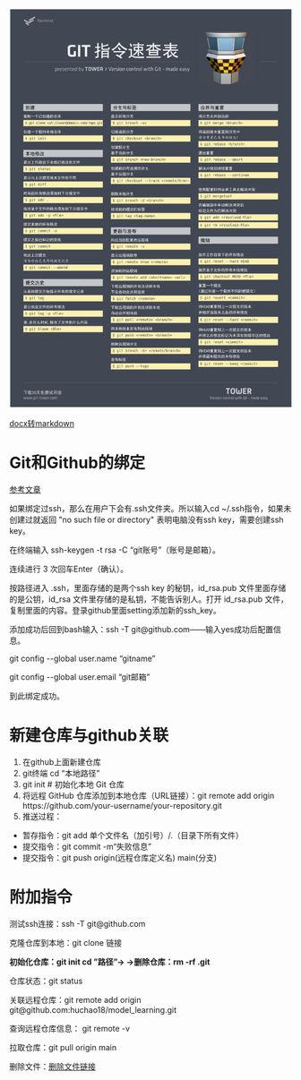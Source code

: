<img title="" src="./images/0e9ea07a9efdfe3a62294af30a51b13b86141100.jpg" alt="" width="905">

[docx转markdown](https://lwebapp.com/zh/docx-to-markdown)

# Git和Github的绑定

[参考文章](https://blog.csdn.net/black_sneak/article/details/139600633)

如果绑定过ssh，那么在用户下会有\.ssh文件夹。所以输入cd ~/\.ssh指令，如果未创建过就返回 "no such file or directory" 表明电脑没有ssh key，需要创建ssh key。

在终端输入 ssh\-keygen \-t rsa \-C “git账号”（账号是邮箱）。

连续进行 3 次回车Enter（确认）。

按路径进入 \.ssh，里面存储的是两个ssh key 的秘钥，id\_rsa\.pub 文件里面存储的是公钥，id\_rsa 文件里存储的是私钥，不能告诉别人。打开 id\_rsa\.pub 文件，复制里面的内容。登录github里面setting添加新的ssh\_key。

添加成功后回到bash输入：ssh \-T git@github\.com——输入yes成功后配置信息。

git config \-\-global user\.name “gitname”

git config \-\-global user\.email “git邮箱”

到此绑定成功。

# __新建仓库与github关联__

1. 在github上面新建仓库
2. git终端 cd “本地路径”
3. git init  \# 初始化本地 Git 仓库
4. 将远程 GitHub 仓库添加到本地仓库（URL链接）：git remote add origin https://github\.com/your\-username/your\-repository\.git
5. 推送过程：
- 暂存指令：git add 单个文件名（加引号）/\.（目录下所有文件）
- 提交指令：git commit \-m“失败信息”
- 提交指令：git push origin\(远程仓库定义名\) main\(分支\)

# 附加指令

测试ssh连接：ssh \-T git@github\.com

克隆仓库到本地：git clone 链接

__初始化仓库：git init     cd ”路径”→ →删除仓库：rm \-rf \.git__

仓库状态：git status

关联远程仓库：git remote add origin git@github\.com:huchao18/model\_learning\.git

查询远程仓库信息： git remote \-v

拉取仓库：git pull origin main

删除文件：[删除文件链接](https://liaoxuefeng.com/books/git/time-travel/delete/index.html)
